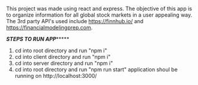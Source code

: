 This project was made using react and express.
The objective of this app is to organize information for all global stock markets
in a user appealing way.
The 3rd party API's used include https://finnhub.io/ and https://financialmodelingprep.com.


*****STEPS TO RUN APP**********
1) cd into root directory and run "npm i"
2) cd into client directory and run "npm i"
3) cd into server directory and run "npm i"
4) cd into root directory and run "npm run start"
application shoul be running on http://localhost:3000/
